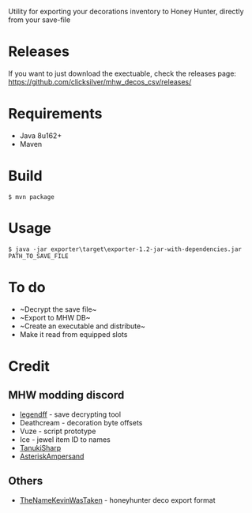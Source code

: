 Utility for exporting your decorations inventory to Honey Hunter, directly from your save-file

# Releases

If you want to just download the exectuable, check the releases page: https://github.com/clicksilver/mhw_decos_csv/releases/

# Requirements
* Java 8u162+
* Maven 

# Build
```
$ mvn package
```

# Usage 
```
$ java -jar exporter\target\exporter-1.2-jar-with-dependencies.jar PATH_TO_SAVE_FILE
```

# To do

* ~Decrypt the save file~
* ~Export to MHW DB~
* ~Create an executable and distribute~
* Make it read from equipped slots

# Credit

## MHW modding discord

* [legendff](https://github.com/LEGENDFF/mhw-Savecrypt) - save decrypting tool
* Deathcream - decoration byte offsets
* Vuze - script prototype
* Ice - jewel item ID to names
* [TanukiSharp](https://github.com/TanukiSharp/MHWSaveUtils)
* [AsteriskAmpersand](https://github.com/AsteriskAmpersand/MHW-Save-Editor)

## Others

* [TheNameKevinWasTaken](https://github.com/TheNameKevinWasTaken/mhw-deco-exporter) - honeyhunter deco export format
